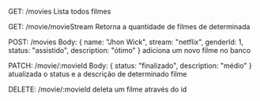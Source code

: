 GET: /movies
Lista todos filmes

GET: /movie/movieStream
Retorna a quantidade de filmes de determinada

POST: /movies
Body: { name: "Jhon Wick", stream: "netflix", genderId: 1, status: "assistido", description: "ótimo" }
adiciona um novo filme no banco

PATCH: /movie/:movieId
Body: { status: "finalizado", description: "médio" }
atualizada o status e a descrição de determinado filme


DELETE: /movie/:movieId
deleta um filme através do id
